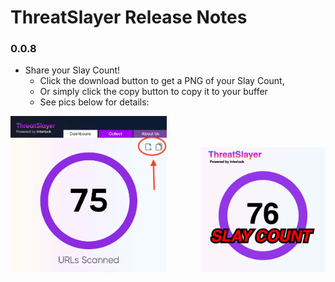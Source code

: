 # ThreatSlayer Release Notes

### 0.0.8

-   Share your Slay Count!
    -   Click the download button to get a PNG of your Slay Count,
    -   Or simply click the copy button to copy it to your buffer
    -   See pics below for details:

<img src="slay_count_icons.png" align="left" width="250" height="250"/>
<img src="SlayCount.png" style="margin-top: 50px" align="right" width="200" height="200"/>
